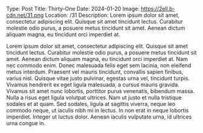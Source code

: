 Type: Post
Title: Thirty-One
Date: 2024-01-20
Image: https://2ell.b-cdn.net/31.png
Location: /31
Description: Lorem ipsum dolor sit amet, consectetur adipiscing elit. Quisque sit amet tincidunt lectus. Curabitur molestie odio purus, a posuere metus tincidunt sit amet. Aenean dictum aliquam magna, eu tincidunt orci imperdiet at. 

Lorem ipsum dolor sit amet, consectetur adipiscing elit. Quisque sit amet tincidunt lectus. Curabitur molestie odio purus, a posuere metus tincidunt sit amet. Aenean dictum aliquam magna, eu tincidunt orci imperdiet at. Nam nec commodo enim. Donec malesuada felis eget sem lacinia, non eleifend metus interdum. Praesent vel mauris tincidunt, convallis sapien finibus, varius nisl. Quisque vitae justo pulvinar, egestas urna vel, tincidunt turpis. Vivamus hendrerit ex eget ligula malesuada, a cursus mauris gravida. Vivamus sit amet nunc lobortis, porttitor purus venenatis, bibendum massa. Nulla a risus eget ligula volutpat ultrices. Nam ut justo et nulla tristique sodales et at quam. Sed sodales, ligula at sagittis viverra, neque leo commodo neque, ut iaculis nibh mi in lectus. In non erat in neque lobortis imperdiet. Integer ut luctus dolor. Aenean iaculis vulputate urna, id ultrices urna congue in. 